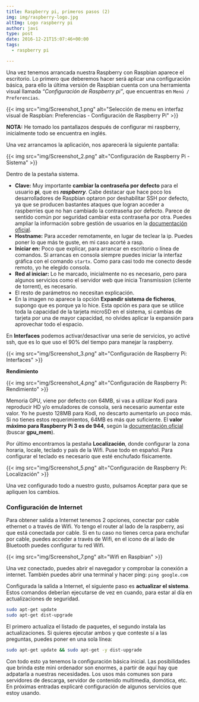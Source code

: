 ```yaml
---
title: Raspberry pi, primeros pasos (2)
img: img/raspberry-logo.jpg
altImg: Logo raspberry pi
author: javi
type: post
date: 2016-12-21T15:07:46+00:00
tags:
  - raspberry pi

---
```

Una vez tenemos arrancada nuestra Raspberry con Raspbian aparece el escritorio. Lo primero que deberemos hacer será aplicar una configuración básica, para ello la última versión de Raspbian cuenta con una herramienta visual llamada _&#8220;Configuración de Raspberry pi&#8221;_, que encuentras en `Menú / Preferencias`.

{{< img src="img/Screenshot_1.png" alt="Selección de menu en interfaz visual de Raspbian: Preferencias - Configuración de Raspberry Pi" >}}

**NOTA:** He tomado los pantallazos después de configurar mi raspberry, inicialmente todo se encuentra en inglés.

Una vez arrancamos la aplicación, nos aparecerá la siguiente pantalla:

{{< img src="img/Screenshot_2.png" alt="Configuración de Raspberry Pi - Sistema" >}}

Dentro de la pestaña sistema.

  * **Clave:** Muy importante **cambiar la contraseña por defecto** para el usuario **pi**, que es _**raspberry**_. Cabe destacar que hace poco los desarrolladores de Raspbian optaron por deshabilitar SSH por defecto, ya que se producen bastantes ataques que logran acceder a raspberries que no han cambiado la contraseña por defecto. Parece de sentido común por seguridad cambiar esta contraseña por otra. Puedes ampliar la información sobre gestión de usuarios en la [documentación oficial][1].
  * **Hostname:** Para acceder remotamente, en lugar de teclear la ip. Puedes poner lo que más te guste, en mi caso acorté a rasp.
  * **Iniciar en:** Poco que explicar, para arrancar en escritorio o línea de comandos. Si arrancas en consola siempre puedes iniciar la interfaz gráfica con el comando `startx`. Como para casi todo me conecto desde remoto, yo he elegido consola.
  * **Red al iniciar:** Lo he marcado, inicialmente no es necesario, pero para algunos servicios como el servidor web que inicia Transmission (cliente de torrent), es necesario.
  * El resto de parámetros no necesitan explicación.
  * En la imagen no aparece la opción **Expandir sistema de ficheros**, supongo que es porque ya lo hice. Esta opción es para que se utilice toda la capacidad de la tarjeta microSD en el sistema, si cambias de tarjeta por una de mayor capacidad, no olvides aplicar la expansión para aprovechar todo el espacio.



En **Interfaces** podemos activar/desactivar una serie de servicios, yo activé ssh, que es lo que uso el 90% del tiempo para manejar la raspberry.

{{< img src="img/Screenshot_3.png" alt="Configuración de Raspberry Pi: Interfaces" >}}

**Rendimiento**

{{< img src="img/Screenshot_4.png" alt="Configuración de Raspberry Pi: Rendimiento" >}}

Memoria GPU, viene por defecto con 64MB, si vas a utilizar Kodi para reproducir HD y/o emuladores de consola, será necesario aumentar este valor. Yo he puesto 128MB para Kodi, no descarto aumentarlo un poco más. Si no tienes estos requerimientos, 64MB es más que suficiente. El **valor máximo para Raspberry Pi 3 es de 944**, según la [documentación oficial][2] (buscar **gpu_mem**).

Por último encontramos la pestaña **Localización**, donde configurar la zona horaria, locale, teclado y país de la Wifi. Puse todo en español. Para configurar el teclado es necesario que esté enchufado físicamente.

{{< img src="img/Screenshot_5.png" alt="Configuración de Raspberry Pi: Localización" >}}

Una vez configurado todo a nuestro gusto, pulsamos Aceptar para que se apliquen los cambios.

### Configuración de Internet

Para obtener salida a Internet tenemos 2 opciones, conectar por cable ethernet o a través de Wifi. Yo tengo el router al lado de la raspberry, asi que está conectada por cable. Si en tu caso no tienes cerca para enchufar por cable, puedes acceder a través de Wifi, en el icono de al lado de Bluetooth puedes configurar tu red Wifi.

{{< img src="img/Screenshot_7.png" alt="Wifi en Raspbian" >}}

Una vez conectado, puedes abrir el navegador y comprobar la conexión a internet. También puedes abrir una terminal y hacer ping: `ping google.com`

Configurada la salida a Internet, el siguiente paso es **actualizar el sistema**. Estos comandos deberían ejecutarse de vez en cuando, para estar al día en actualizaciones de seguridad.

```bash
sudo apt-get update
sudo apt-get dist-upgrade
```

El primero actualiza el listado de paquetes, el segundo instala las actualizaciones. Si quieres ejecutar ambos y que conteste sí a las preguntas, puedes poner en una sola línea:

```bash
sudo apt-get update && sudo apt-get -y dist-upgrade
```

Con todo esto ya tenemos la configuración básica inicial. Las posibilidades que brinda este mini ordenador son enormes, a partir de aquí hay que adpatarla a nuestras necesidades. Los usos más comunes son para servidores de descarga, servidor de contenido multimedia, domótica, etc. En próximas entradas explicaré configuración de algunos servicios que estoy usando.

 [1]: https://www.raspberrypi.org/documentation/linux/usage/users.md
 [2]: https://www.raspberrypi.org/documentation/configuration/config-txt.md
